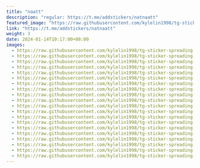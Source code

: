 ```yaml
---
title: "naatt"
description: "regular: https://t.me/addstickers/natnaatt"
featured_image: "https://raw.githubusercontent.com/kylelin1998/tg-sticker-spreading-worldwide-images/main/img/cf8d951e-7af7-4322-958a-9d2ba6dc55df.jpg"
link: "https://t.me/addstickers/natnaatt"
weight: 3
date: 2024-01-14T10:17:00+08:00
images:
  - https://raw.githubusercontent.com/kylelin1998/tg-sticker-spreading-worldwide-images/main/img/cf8d951e-7af7-4322-958a-9d2ba6dc55df.jpg
  - https://raw.githubusercontent.com/kylelin1998/tg-sticker-spreading-worldwide-images/main/img/204c92f4-0c52-4280-bdbb-28c3258be922.jpg
  - https://raw.githubusercontent.com/kylelin1998/tg-sticker-spreading-worldwide-images/main/img/7bdeab54-a73c-45a5-afbb-052a5247b22e.jpg
  - https://raw.githubusercontent.com/kylelin1998/tg-sticker-spreading-worldwide-images/main/img/5e06d822-54c0-42c4-81a9-5fc4b14cc3ee.jpg
  - https://raw.githubusercontent.com/kylelin1998/tg-sticker-spreading-worldwide-images/main/img/ea262f38-1c5e-4690-8bce-3d8d8ae13b1f.jpg
  - https://raw.githubusercontent.com/kylelin1998/tg-sticker-spreading-worldwide-images/main/img/a772a69a-b928-43a5-97ac-b602a3a839a7.jpg
  - https://raw.githubusercontent.com/kylelin1998/tg-sticker-spreading-worldwide-images/main/img/b8ad2cfa-f83a-40f0-9fcb-86733eed9d0d.jpg
  - https://raw.githubusercontent.com/kylelin1998/tg-sticker-spreading-worldwide-images/main/img/fda1e610-bf45-49aa-a424-fae6edce21ae.jpg
  - https://raw.githubusercontent.com/kylelin1998/tg-sticker-spreading-worldwide-images/main/img/0a24fcae-7e55-495e-9ac1-955862b0adc5.jpg
  - https://raw.githubusercontent.com/kylelin1998/tg-sticker-spreading-worldwide-images/main/img/41d39120-89ed-4d5f-9a46-9d42a560fef6.jpg
  - https://raw.githubusercontent.com/kylelin1998/tg-sticker-spreading-worldwide-images/main/img/fd363ffc-c880-4de6-8baa-be60efb05c63.jpg
  - https://raw.githubusercontent.com/kylelin1998/tg-sticker-spreading-worldwide-images/main/img/1bd2d04d-2aa4-48ba-ad84-b5177d835dc2.jpg
  - https://raw.githubusercontent.com/kylelin1998/tg-sticker-spreading-worldwide-images/main/img/c13c5cbf-36ff-4c39-90eb-8e40be06e598.jpg
  - https://raw.githubusercontent.com/kylelin1998/tg-sticker-spreading-worldwide-images/main/img/de57f90e-1253-456b-998a-45e4a77d9285.jpg
  - https://raw.githubusercontent.com/kylelin1998/tg-sticker-spreading-worldwide-images/main/img/f4d5755b-acf3-40f3-ac77-c3ccf954c0e3.jpg
  - https://raw.githubusercontent.com/kylelin1998/tg-sticker-spreading-worldwide-images/main/img/fbac2402-638a-4cbd-8cb8-845529a1390c.jpg
  - https://raw.githubusercontent.com/kylelin1998/tg-sticker-spreading-worldwide-images/main/img/2cdd3b5f-0144-44a9-9d84-2cf6ad049e9a.jpg
  - https://raw.githubusercontent.com/kylelin1998/tg-sticker-spreading-worldwide-images/main/img/04979c4c-2b15-4cb4-af21-30b9687c3535.jpg
  - https://raw.githubusercontent.com/kylelin1998/tg-sticker-spreading-worldwide-images/main/img/19d3c8e4-96ab-4a81-925e-68ad260c3337.jpg
  - https://raw.githubusercontent.com/kylelin1998/tg-sticker-spreading-worldwide-images/main/img/4e6a9c72-cbeb-47e9-a180-41424fcb1789.jpg
---
```

